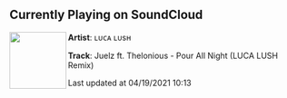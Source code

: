 ## Currently Playing on SoundCloud

[<img align="left" width="100" src="https://i1.sndcdn.com/artworks-XzTHCABZqkTSo6gr-DaVxiA-t500x500.jpg">](https://soundcloud.com/lucalush/juelz-ft-thelonious-pour-all-night-luca-lush-remix)

**Artist**: ʟᴜᴄᴀ ʟᴜsʜ 

**Track**: Juelz ft. Thelonious - Pour All Night (LUCA LUSH Remix)

Last updated at 04/19/2021 10:13
